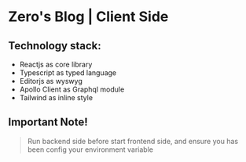 # Zero's Blog | Client Side

## Technology stack:
- Reactjs as core library
- Typescript as typed language
- Editorjs as wyswyg
- Apollo Client as Graphql module
- Tailwind as inline style 

## Important Note!
> Run backend side before start frontend side, and ensure you has been config your environment variable
